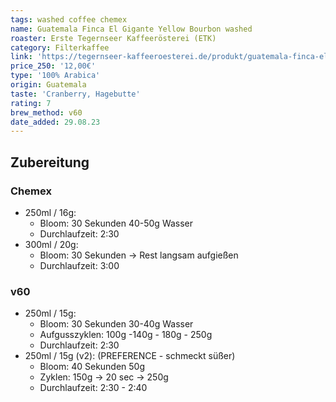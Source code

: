```yaml
---
tags: washed coffee chemex
name: Guatemala Finca El Gigante Yellow Bourbon washed
roaster: Erste Tegernseer Kaffeerösterei (ETK)
category: Filterkaffee
link: 'https://tegernseer-kaffeeroesterei.de/produkt/guatemala-finca-el-gigante-yellow-bourbon-washed/'
price_250: '12,00€'
type: '100% Arabica'
origin: Guatemala
taste: 'Cranberry, Hagebutte'
rating: 7
brew_method: v60
date_added: 29.08.23
---
```


## Zubereitung

### Chemex 
* 250ml / 16g: 
	* Bloom: 30 Sekunden 40-50g Wasser
	* Durchlaufzeit: 2:30
*  300ml / 20g: 
	* Bloom: 30 Sekunden -> Rest langsam aufgießen 
	* Durchlaufzeit: 3:00

### v60
* 250ml / 15g: 
	* Bloom: 30 Sekunden 30-40g Wasser
	* Aufgusszyklen: 100g -140g - 180g - 250g
	* Durchlaufzeit: 2:30
* 250ml / 15g (v2): (PREFERENCE - schmeckt süßer)
	* Bloom: 40 Sekunden 50g
	* Zyklen: 150g -> 20 sec -> 250g
	* Durchlaufzeit: 2:30 - 2:40